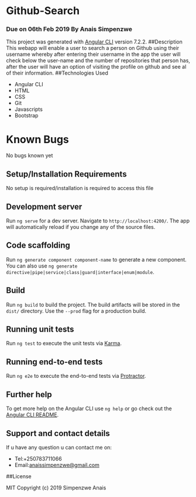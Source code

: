 # Github-Search
### Due on 06th Feb 2019 By Anais Simpenzwe 
This project was generated with [Angular CLI](https://github.com/angular/angular-cli) version 7.2.2.
##Description
This webapp will enable a user to search a person on Github using their username whereby after entering their username in the app the user will check below the user-name and the number of repositories that person has, after the user will have an option of visiting the profile on github and see al of their information.
##Technologies Used
* Angular CLI
* HTML
* CSS
* Git
* Javascripts
* Bootstrap
# Known Bugs
No bugs known yet
## Setup/Installation Requirements
No setup is required/installation is required to access this file

## Development server

Run `ng serve` for a dev server. Navigate to `http://localhost:4200/`. The app will automatically reload if you change any of the source files.

## Code scaffolding

Run `ng generate component component-name` to generate a new component. You can also use `ng generate directive|pipe|service|class|guard|interface|enum|module`.

## Build

Run `ng build` to build the project. The build artifacts will be stored in the `dist/` directory. Use the `--prod` flag for a production build.

## Running unit tests

Run `ng test` to execute the unit tests via [Karma](https://karma-runner.github.io).

## Running end-to-end tests

Run `ng e2e` to execute the end-to-end tests via [Protractor](http://www.protractortest.org/).

## Further help

To get more help on the Angular CLI use `ng help` or go check out the [Angular CLI README](https://github.com/angular/angular-cli/blob/master/README.md).
## Support and contact details
If u have any question u can contact me on:

* Tel:+250783711066
* Email:anaissimpenzwe@gmail.com

##License

MIT Copyright (c) 2019 Simpenzwe Anais
